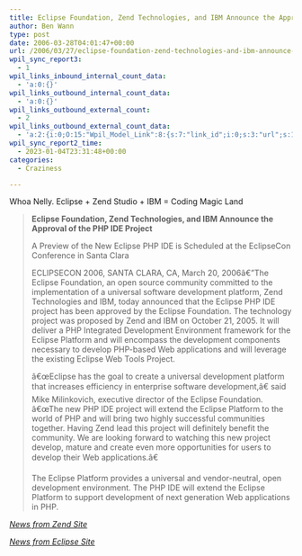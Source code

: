 ```yaml
---
title: Eclipse Foundation, Zend Technologies, and IBM Announce the Approval of the PHP IDE Project
author: Ben Wann
type: post
date: 2006-03-28T04:01:47+00:00
url: /2006/03/27/eclipse-foundation-zend-technologies-and-ibm-announce-the-approval-of-the-php-ide-project-03-2006-announcements-news-company-zendcom/
wpil_sync_report3:
  - 1
wpil_links_inbound_internal_count_data:
  - 'a:0:{}'
wpil_links_outbound_internal_count_data:
  - 'a:0:{}'
wpil_links_outbound_external_count:
  - 2
wpil_links_outbound_external_count_data:
  - 'a:2:{i:0;O:15:"Wpil_Model_Link":8:{s:7:"link_id";i:0;s:3:"url";s:144:"http://www.zend.com/company/news/announcements/2006/03/eclipse_foundation_zend_technologies_and_ibm_announce_the_approval_of_the_php_ide_project";s:4:"host";s:8:"zend.com";s:8:"internal";b:0;s:4:"post";N;s:6:"anchor";s:19:"News from Zend Site";s:15:"added_by_plugin";b:0;s:8:"location";s:7:"content";}i:1;O:15:"Wpil_Model_Link":8:{s:7:"link_id";i:0;s:3:"url";s:41:"http://www.eclipse.org/proposals/php-ide/";s:4:"host";s:11:"eclipse.org";s:8:"internal";b:0;s:4:"post";N;s:6:"anchor";s:22:"News from Eclipse Site";s:15:"added_by_plugin";b:0;s:8:"location";s:7:"content";}}'
wpil_sync_report2_time:
  - 2023-01-04T23:31:48+00:00
categories:
  - Craziness

---
```

Whoa Nelly. Eclipse + Zend Studio + IBM = Coding Magic Land

> **Eclipse Foundation, Zend Technologies, and IBM Announce the Approval of the PHP IDE Project**
> 
> A Preview of the New Eclipse PHP IDE is Scheduled at the EclipseCon Conference in Santa Clara
> 
> ECLIPSECON 2006, SANTA CLARA, CA, March 20, 2006â€”The Eclipse Foundation, an open source community committed to the implementation of a universal software development platform, Zend Technologies and IBM, today announced that the Eclipse PHP IDE project has been approved by the Eclipse Foundation. The technology project was proposed by Zend and IBM on October 21, 2005. It will deliver a PHP Integrated Development Environment framework for the Eclipse Platform and will encompass the development components necessary to develop PHP-based Web applications and will leverage the existing Eclipse Web Tools Project.
> 
> â€œEclipse has the goal to create a universal development platform that increases efficiency in enterprise software development,â€ said Mike Milinkovich, executive director of the Eclipse Foundation. â€œThe new PHP IDE project will extend the Eclipse Platform to the world of PHP and will bring two highly successful communities together. Having Zend lead this project will definitely benefit the community. We are looking forward to watching this new project develop, mature and create even more opportunities for users to develop their Web applications.â€
> 
> The Eclipse Platform provides a universal and vendor-neutral, open development environment. The PHP IDE will extend the Eclipse Platform to support development of next generation Web applications in PHP.

_[News from Zend Site][1]_

_[News from Eclipse Site][2]_

<!--ceaa7d9344ba974a18b857f4cebefb8e-->

 [1]: http://www.zend.com/company/news/announcements/2006/03/eclipse_foundation_zend_technologies_and_ibm_announce_the_approval_of_the_php_ide_project
 [2]: http://www.eclipse.org/proposals/php-ide/